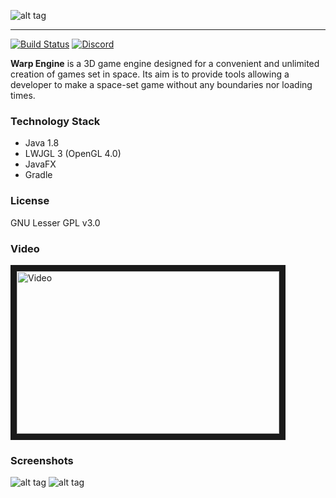 ![alt tag](http://i.imgur.com/Gl1JGOT.png)
***
[![Build Status](https://jenkins.b.snet.ovh/buildStatus/icon?job=Warp_engine)](https://jenkins.b.snet.ovh/blue/organizations/jenkins/Warp_engine/activity)
[![Discord](https://img.shields.io/discord/446443682124529685.svg?style=flat)](https://discord.gg/HEzaTuF)

**Warp Engine** is a 3D game engine designed for a convenient and unlimited creation of games set in space. Its aim is to provide tools allowing a developer to make a space-set game without any boundaries nor loading times.

### Technology Stack
 * Java 1.8
 * LWJGL 3 (OpenGL 4.0)
 * JavaFX
 * Gradle

### License
GNU Lesser GPL v3.0

### Video
<a href="http://www.youtube.com/watch?feature=player_embedded&v=lC9gaXnEA_w
" target="_blank"><img src="http://i.imgur.com/luEAwwC.png" 
alt="Video" width="420" height="260" border="10" /></a>

### Screenshots
![alt tag](http://i.imgur.com/SrEL7wi.jpg)
![alt tag](https://i.imgur.com/bKUzDwg.jpg)
